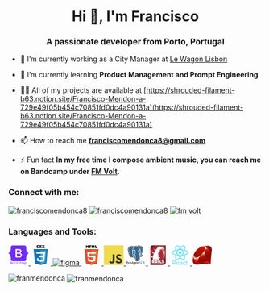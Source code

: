 <h1 align="center">Hi 👋, I'm Francisco</h1>
<h3 align="center">A passionate developer from Porto, Portugal</h3>

- 🔭 I’m currently working as a City Manager at [Le Wagon Lisbon](https://www.lewagon.com/lisbon)

- 🌱 I’m currently learning **Product Management and Prompt Engineering**

- 👨‍💻 All of my projects are available at [https://shrouded-filament-b63.notion.site/Francisco-Mendon-a-729e49f05b454c70851fd0dc4a90131a](https://shrouded-filament-b63.notion.site/Francisco-Mendon-a-729e49f05b454c70851fd0dc4a90131a)

- 📫 How to reach me **franciscomendonca8@gmail.com**

- ⚡ Fun fact **In my free time I compose ambient music, you can reach me on Bandcamp under [FM Volt](https://fmvolt.bandcamp.com/track/views-of-tomorrow).**

<h3 align="left">Connect with me:</h3>
<p align="left">
<a href="https://linkedin.com/in/franciscomendonca8" target="blank"><img align="center" src="https://raw.githubusercontent.com/rahuldkjain/github-profile-readme-generator/master/src/images/icons/Social/linked-in-alt.svg" alt="franciscomendonca8" height="30" width="40" /></a>
<a href="https://instagram.com/franciscomendonca8" target="blank"><img align="center" src="https://raw.githubusercontent.com/rahuldkjain/github-profile-readme-generator/master/src/images/icons/Social/instagram.svg" alt="franciscomendonca8" height="30" width="40" /></a>
<a href="https://www.youtube.com/c/fm volt" target="blank"><img align="center" src="https://raw.githubusercontent.com/rahuldkjain/github-profile-readme-generator/master/src/images/icons/Social/youtube.svg" alt="fm volt" height="30" width="40" /></a>
</p>

<h3 align="left">Languages and Tools:</h3>
<p align="left"> <a href="https://getbootstrap.com" target="_blank" rel="noreferrer"> <img src="https://raw.githubusercontent.com/devicons/devicon/master/icons/bootstrap/bootstrap-plain-wordmark.svg" alt="bootstrap" width="40" height="40"/> </a> <a href="https://www.w3schools.com/css/" target="_blank" rel="noreferrer"> <img src="https://raw.githubusercontent.com/devicons/devicon/master/icons/css3/css3-original-wordmark.svg" alt="css3" width="40" height="40"/> </a> <a href="https://www.figma.com/" target="_blank" rel="noreferrer"> <img src="https://www.vectorlogo.zone/logos/figma/figma-icon.svg" alt="figma" width="40" height="40"/> </a> <a href="https://www.w3.org/html/" target="_blank" rel="noreferrer"> <img src="https://raw.githubusercontent.com/devicons/devicon/master/icons/html5/html5-original-wordmark.svg" alt="html5" width="40" height="40"/> </a> <a href="https://developer.mozilla.org/en-US/docs/Web/JavaScript" target="_blank" rel="noreferrer"> <img src="https://raw.githubusercontent.com/devicons/devicon/master/icons/javascript/javascript-original.svg" alt="javascript" width="40" height="40"/> </a> <a href="https://www.postgresql.org" target="_blank" rel="noreferrer"> <img src="https://raw.githubusercontent.com/devicons/devicon/master/icons/postgresql/postgresql-original-wordmark.svg" alt="postgresql" width="40" height="40"/> </a> <a href="https://rubyonrails.org" target="_blank" rel="noreferrer"> <img src="https://raw.githubusercontent.com/devicons/devicon/master/icons/rails/rails-original-wordmark.svg" alt="rails" width="40" height="40"/> </a> <a href="https://reactjs.org/" target="_blank" rel="noreferrer"> <img src="https://raw.githubusercontent.com/devicons/devicon/master/icons/react/react-original-wordmark.svg" alt="react" width="40" height="40"/> </a> <a href="https://www.ruby-lang.org/en/" target="_blank" rel="noreferrer"> <img src="https://raw.githubusercontent.com/devicons/devicon/master/icons/ruby/ruby-original.svg" alt="ruby" width="40" height="40"/> </a> </p>

<p><img align="left" src="https://github-readme-stats.vercel.app/api/top-langs?username=franmendonca&show_icons=true&locale=en&layout=compact" alt="franmendonca" /></p>

<p>&nbsp;<img align="center" src="https://github-readme-stats.vercel.app/api?username=franmendonca&show_icons=true&locale=en" alt="franmendonca" /></p>
